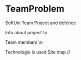 # TeamProblem
SoftUni Team Project and defence
 
 Info about project \n
 
 Team members \n 
 
 Technologie is used 
 Site map //
 
